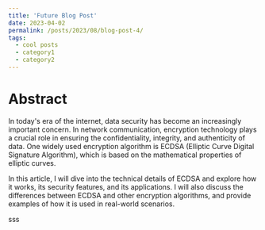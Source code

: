 ```yaml
---
title: 'Future Blog Post'
date: 2023-04-02
permalink: /posts/2023/08/blog-post-4/
tags:
  - cool posts
  - category1
  - category2
---
```



# Abstract

In today's era of the internet, data security has become an increasingly important concern. In network communication, encryption technology plays a crucial role in ensuring the confidentiality, integrity, and authenticity of data. One widely used encryption algorithm is ECDSA (Elliptic Curve Digital Signature Algorithm), which is based on the mathematical properties of elliptic curves.

In this article, I will dive into the technical details of ECDSA and explore how it works, its security features, and its applications. I will also discuss the differences between ECDSA and other encryption algorithms, and provide examples of how it is used in real-world scenarios.

sss
